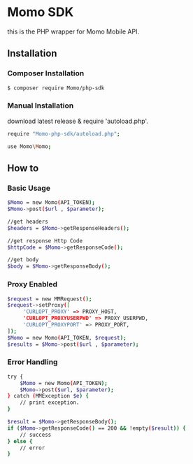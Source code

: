 # Momo SDK #

this is the PHP wrapper for Momo Mobile API.

## Installation ##

### Composer Installation ###

```sh
$ composer require Momo/php-sdk
```

### Manual Installation ###
download latest release & require 'autoload.php'.

```sh
require "Momo-php-sdk/autoload.php";

use Momo\Momo;
```

## How to ##

### Basic Usage ###

```sh
$Momo = new Momo(API_TOKEN);
$Momo->post($url , $parameter);

//get headers
$headers = $Momo->getResponseHeaders();

//get response Http Code
$httpCode = $Momo->getResponseCode();

//get body
$body = $Momo->getResponseBody();

```
### Proxy Enabled ###
```sh
$request = new MMRequest();
$request->setProxy([
     'CURLOPT_PROXY' => PROXY_HOST,
     'CURLOPT_PROXYUSERPWD' => PROXY_USERPWD,
     'CURLOPT_PROXYPORT' => PROXY_PORT,
]);
$Momo = new Momo(API_TOKEN, $request);
$results = $Momo->post($url , $parameter);
```

### Error Handling ###

```sh
try {
    $Momo = new Momo(API_TOKEN);
    $Momo->post($url, $parameter);
} catch (MMException $e) {
    // print exception.
}

$result = $Momo->getResponseBody();
if ($Momo->getResponseCode() == 200 && !empty($result)) {
    // success
} else {
    // error
}
```

